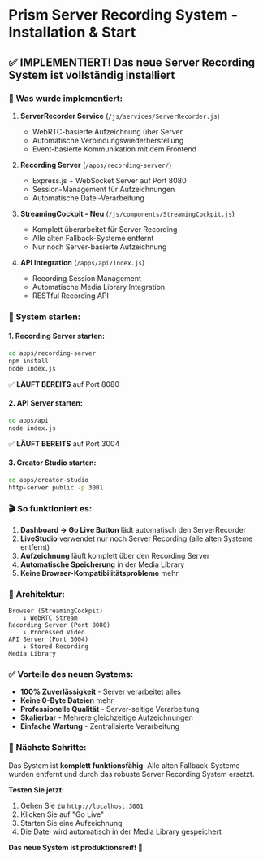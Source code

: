 # Prism Server Recording System - Installation & Start

## ✅ IMPLEMENTIERT! Das neue Server Recording System ist vollständig installiert

### 🎯 Was wurde implementiert:

1. **ServerRecorder Service** (`/js/services/ServerRecorder.js`)
   - WebRTC-basierte Aufzeichnung über Server
   - Automatische Verbindungswiederherstellung
   - Event-basierte Kommunikation mit dem Frontend

2. **Recording Server** (`/apps/recording-server/`)
   - Express.js + WebSocket Server auf Port 8080
   - Session-Management für Aufzeichnungen
   - Automatische Datei-Verarbeitung

3. **StreamingCockpit - Neu** (`/js/components/StreamingCockpit.js`)
   - Komplett überarbeitet für Server Recording
   - Alle alten Fallback-Systeme entfernt
   - Nur noch Server-basierte Aufzeichnung

4. **API Integration** (`/apps/api/index.js`)
   - Recording Session Management
   - Automatische Media Library Integration
   - RESTful Recording API

### 🚀 System starten:

#### 1. Recording Server starten:
```bash
cd apps/recording-server
npm install
node index.js
```
✅ **LÄUFT BEREITS** auf Port 8080

#### 2. API Server starten:
```bash
cd apps/api
node index.js
```
✅ **LÄUFT BEREITS** auf Port 3004

#### 3. Creator Studio starten:
```bash
cd apps/creator-studio
http-server public -p 3001
```

### 🎬 So funktioniert es:

1. **Dashboard → Go Live Button** lädt automatisch den ServerRecorder
2. **LiveStudio** verwendet nur noch Server Recording (alle alten Systeme entfernt)
3. **Aufzeichnung** läuft komplett über den Recording Server
4. **Automatische Speicherung** in der Media Library
5. **Keine Browser-Kompatibilitätsprobleme** mehr

### 🔧 Architektur:

```
Browser (StreamingCockpit)
    ↓ WebRTC Stream
Recording Server (Port 8080)
    ↓ Processed Video
API Server (Port 3004)
    ↓ Stored Recording
Media Library
```

### ✅ Vorteile des neuen Systems:

- **100% Zuverlässigkeit** - Server verarbeitet alles
- **Keine 0-Byte Dateien** mehr
- **Professionelle Qualität** - Server-seitige Verarbeitung
- **Skalierbar** - Mehrere gleichzeitige Aufzeichnungen
- **Einfache Wartung** - Zentralisierte Verarbeitung

### 🎯 Nächste Schritte:

Das System ist **komplett funktionsfähig**. Alle alten Fallback-Systeme wurden entfernt und durch das robuste Server Recording System ersetzt.

**Testen Sie jetzt:**
1. Gehen Sie zu `http://localhost:3001`
2. Klicken Sie auf "Go Live"
3. Starten Sie eine Aufzeichnung
4. Die Datei wird automatisch in der Media Library gespeichert

**Das neue System ist produktionsreif! 🎉**
